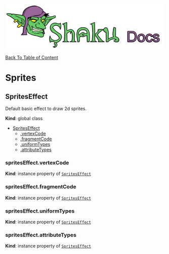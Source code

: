![Shaku JS](resources/logo-sm.png)

[Back To Table of Content](index.md)

# Sprites

<a name="SpritesEffect"></a>

## SpritesEffect
Default basic effect to draw 2d sprites.

**Kind**: global class  

* [SpritesEffect](#SpritesEffect)
    * [.vertexCode](#SpritesEffect+vertexCode)
    * [.fragmentCode](#SpritesEffect+fragmentCode)
    * [.uniformTypes](#SpritesEffect+uniformTypes)
    * [.attributeTypes](#SpritesEffect+attributeTypes)

<a name="SpritesEffect+vertexCode"></a>

### spritesEffect.vertexCode
**Kind**: instance property of [<code>SpritesEffect</code>](#SpritesEffect)  
<a name="SpritesEffect+fragmentCode"></a>

### spritesEffect.fragmentCode
**Kind**: instance property of [<code>SpritesEffect</code>](#SpritesEffect)  
<a name="SpritesEffect+uniformTypes"></a>

### spritesEffect.uniformTypes
**Kind**: instance property of [<code>SpritesEffect</code>](#SpritesEffect)  
<a name="SpritesEffect+attributeTypes"></a>

### spritesEffect.attributeTypes
**Kind**: instance property of [<code>SpritesEffect</code>](#SpritesEffect)  

